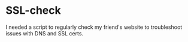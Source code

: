 # SSL-check
I needed a script to regularly check my friend's website to troubleshoot issues with DNS and SSL certs.
